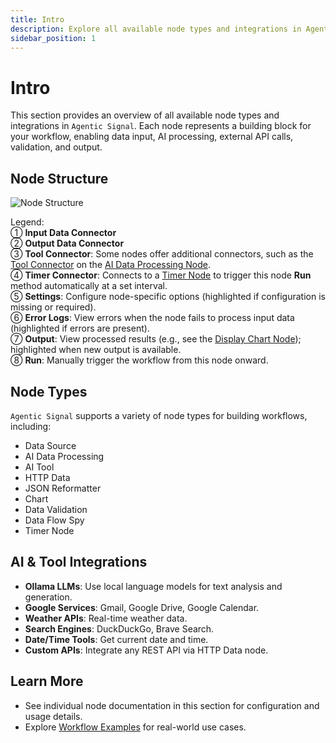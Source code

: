 ```yaml
---
title: Intro
description: Explore all available node types and integrations in Agentic Signal. Learn how to configure data sources, AI processors, validation, and output nodes for your workflows.
sidebar_position: 1
---
```


# Intro

This section provides an overview of all available node types and integrations in `Agentic Signal`. Each node represents a building block for your workflow, enabling data input, AI processing, external API calls, validation, and output.

## Node Structure

![Node Structure](/img/nodes/base-node.png)

Legend:  
① **Input Data Connector**  
② **Output Data Connector**  
③ **Tool Connector**: Some nodes offer additional connectors, such as the [Tool Connector](/docs/nodes/ai/ai-tool) on the [AI Data Processing Node](/docs/nodes/ai/llm-process).  
④ **Timer Connector**: Connects to a [Timer Node](/docs/nodes/input/timer-node) to trigger this node **Run** method automatically at a set interval.  
⑤ **Settings**: Configure node-specific options (highlighted if configuration is missing or required).  
⑥ **Error Logs**: View errors when the node fails to process input data (highlighted if errors are present).  
⑦ **Output**: View processed results (e.g., see the [Display Chart Node](/docs/nodes/output/chart)); highlighted when new output is available.  
⑧ **Run**: Manually trigger the workflow from this node onward.  

## Node Types

`Agentic Signal` supports a variety of node types for building workflows, including:

- Data Source
- AI Data Processing
- AI Tool
- HTTP Data
- JSON Reformatter
- Chart
- Data Validation
- Data Flow Spy
- Timer Node

## AI & Tool Integrations

- **Ollama LLMs**: Use local language models for text analysis and generation.
- **Google Services**: Gmail, Google Drive, Google Calendar.
- **Weather APIs**: Real-time weather data.
- **Search Engines**: DuckDuckGo, Brave Search.
- **Date/Time Tools**: Get current date and time.
- **Custom APIs**: Integrate any REST API via HTTP Data node.

## Learn More

- See individual node documentation in this section for configuration and usage details.
- Explore [Workflow Examples](/docs/workflows/overview) for real-world use cases.